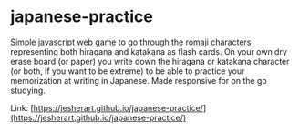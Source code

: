 # japanese-practice
Simple javascript web game to go through the romaji characters representing both hiragana and katakana as flash cards. On your own dry erase board (or paper) you write down the hiragana or katakana character (or both, if you want to be extreme) to be able to practice your memorization at writing in Japanese. Made responsive for on the go studying.

Link: [https://jesherart.github.io/japanese-practice/](https://jesherart.github.io/japanese-practice/)
